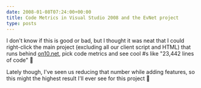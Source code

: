 ```yaml
---
date: 2008-01-08T07:24:00+00:00
title: Code Metrics in Visual Studio 2008 and the EvNet project
type: posts
---
```

I don't know if this is good or bad, but I thought it was neat that I could right-click the main project (excluding all our client script and HTML) that runs behind [on10.net](http://on10.net), pick code metrics and see cool #s like "23,442 lines of code" 🙂



Lately though, I've seen us reducing that number while adding features, so this might the highest result I'll ever see for this project 🙂
